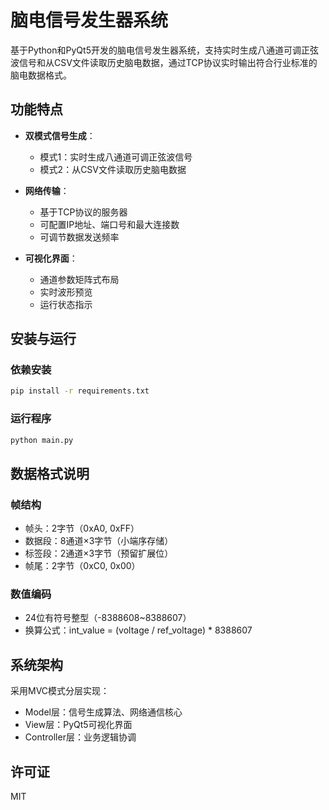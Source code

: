 # 脑电信号发生器系统

基于Python和PyQt5开发的脑电信号发生器系统，支持实时生成八通道可调正弦波信号和从CSV文件读取历史脑电数据，通过TCP协议实时输出符合行业标准的脑电数据格式。

## 功能特点

- **双模式信号生成**：
  - 模式1：实时生成八通道可调正弦波信号
  - 模式2：从CSV文件读取历史脑电数据

- **网络传输**：
  - 基于TCP协议的服务器
  - 可配置IP地址、端口号和最大连接数
  - 可调节数据发送频率

- **可视化界面**：
  - 通道参数矩阵式布局
  - 实时波形预览
  - 运行状态指示

## 安装与运行

### 依赖安装

```bash
pip install -r requirements.txt
```

### 运行程序

```bash
python main.py
```

## 数据格式说明

### 帧结构

- 帧头：2字节（0xA0, 0xFF）
- 数据段：8通道×3字节（小端序存储）
- 标签段：2通道×3字节（预留扩展位）
- 帧尾：2字节（0xC0, 0x00）

### 数值编码

- 24位有符号整型（-8388608~8388607）
- 换算公式：int_value = (voltage / ref_voltage) * 8388607

## 系统架构

采用MVC模式分层实现：
- Model层：信号生成算法、网络通信核心
- View层：PyQt5可视化界面
- Controller层：业务逻辑协调

## 许可证

MIT 